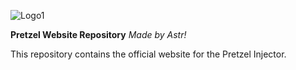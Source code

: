 ![Logo1](https://github.com/user-attachments/assets/bc22d452-99c2-4288-8f13-0de2c2f1640c)


**Pretzel Website Repository**
*Made by Astr!*

This repository contains the official website for the Pretzel Injector.
